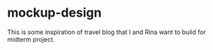 # mockup-design

This is some inspiration of travel blog that I and Rina want to build for midterm project.
